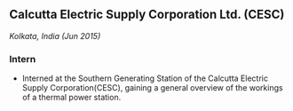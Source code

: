 ## Calcutta Electric Supply Corporation Ltd. (CESC)

_Kolkata, India (Jun 2015)_

### Intern

- Interned at the Southern Generating Station of the Calcutta Electric Supply Corporation(CESC), gaining a general overview of the workings of a thermal power station.
